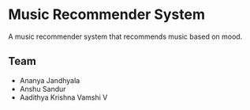 # Music Recommender System

A music recommender system that recommends music based on mood. 

## Team

- Ananya Jandhyala
- Anshu Sandur
- Aadithya Krishna Vamshi V
